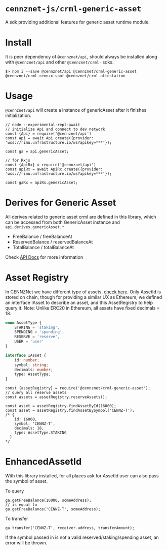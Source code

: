 # `cennznet-js/crml-generic-asset`

A sdk providing additional features for generic asset runtime module.



# Install

It is peer dependency of `@cennznet/api`, should always be installed along with `@cennznet/api` and other `@cennznet/crml-` sdks.

```
$> npm i --save @cennznet/api @cennznet/crml-generic-asset @cennznet/crml-cennzx-spot @cennznet/crml-attestation
```



# Usage

`@cennznet/api` will create a instance of genericAsset after it finishes initialization.
```
// node --experimental-repl-await
// initialize Api and connect to dev network
const {Api} = require('@cennznet/api')
const api = await Api.create({provider: 'wss://rimu.unfrastructure.io/ws?apikey=***'});

const ga = api.genericAsset;

// for Rxjs
const {ApiRx} = require('@cennznet/api')
const apiRx = await ApiRx.create({provider: 'wss://rimu.unfrastructure.io/ws?apikey=***'});

const gaRx = apiRx.genericAsset;
```

# Derives for Generic Asset
All derives related to generic asset crml are defined in this library, which can be accessed from both GenericAsset instance and `api.derives.genericAsset.*`

* FreeBalance / freeBalanceAt
* ReservedBalance / reservedBalanceAt
* TotalBalance / totalBalanceAt

Check [API Docs](https://cennznetdocs.com/api/latest/api/classes/_cennznet_crml_generic_asset.genericasset.md) for more information

# Asset Registry
In CENNZNet we have different type of assets, [check here](https://cennznetdocs.com/CENNZNet/overview/protocols.md#GenericAsset).
Only AssetId is stored on chain, though for providing a similar UX as Ethereum, we defined an interface IAsset to describe an asset,
and this AssetRegistry to help query it.
Note: Unlike ERC20 in Ethereum, all assets have fixed decimals = 18.
```typescript
enum AssetType {
    STAKING = 'staking',
    SPENDING = 'spending',
    RESERVE = 'reserve',
    USER = 'user'
}

interface IAsset {
    id: number;
    symbol: string;
    decimals: number;
    type: AssetType;
}
```

```
const {assetRegistry} = require('@cennznet/crml-generic-asset');
// query all reserve assets
const assets = assetRegistry.reserveAssets();

const asset = assetRegistry.findAssetById(16000);
const asset = assetRegistry.findAssetBySymbol('CENNZ-T');
/* {
    id: 16000,
    symbol: 'CENNZ-T',
    decimals: 18,
    type: AssetType.STAKING
  }
*/
```

# EnhancedAssetId
With this library installed, for all places ask for AssetId user can also pass the symbol of asset.

To query
```
ga.getFreeBalance(16000, someAddress);
// is equal to 
ga.getFreeBalance('CENNZ-T', someAddress);
```
To transfer
```
ga.transfer('CENNZ-T', receiver.address, transferAmount);
```

If the symbol passed in is not a valid reserved/staking/spending asset, an error will be thrown.